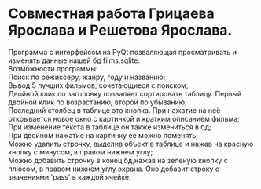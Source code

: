 # Совместная работа Грицаева Ярослава и Решетова Ярослава.
Программа с интерфейсом на PyQt позваляющая просматривать и изменять данные нашей бд films.sqlite.  
Возможности программы:  
Поиск по режиссеру, жанру, году и названию;  
Вывод 5 лучших фильмов, сочетающиеся с поиском;  
Двойной клик по заголовку позваляет сортировать таблицу. Первый двойной клик по возрастанию, второй по убыванию;  
Последний столбец в таблице это кнопка. При нажатие на неё открывается новое окно с картинкой и кратким описанием фильма;  
При изменение текста в таблице он также измениться в бд;  
При двойном нажатие на картинку ее можно поменять;  
Можно удалить строчку, выделив объект в таблице и нажав на красную кнопку с минусом, в правом нижнем углу;  
Можно добавить строчку в конец бд,нажав на зеленую кнопку с плюсом, в правом нижнем углу экрана. Оно добавит строку с значениями 'pass' в каждой ячейке.